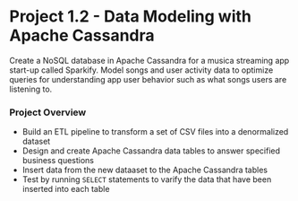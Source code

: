 # Project 1.2 - Data Modeling with Apache Cassandra

Create a NoSQL database in Apache Cassandra for a musica streaming app start-up called Sparkify. Model songs and user activity data to optimize queries for understanding app user behavior such as what songs users are listening to. 

### Project Overview 

* Build an ETL pipeline to transform a set of CSV files into a denormalized dataset
* Design and create Apache Cassandra data tables to answer specified business questions
* Insert data from the new dataaset to the Apache Cassandra tables
* Test by running `SELECT` statements to varify the data that have been inserted into each table
